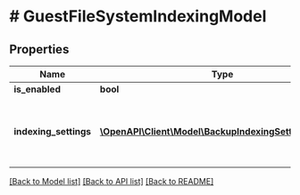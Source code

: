 # # GuestFileSystemIndexingModel

## Properties

Name | Type | Description | Notes
------------ | ------------- | ------------- | -------------
**is_enabled** | **bool** |  |
**indexing_settings** | [**\OpenAPI\Client\Model\BackupIndexingSettingsModel[]**](BackupIndexingSettingsModel.md) | Array of VMs with guest OS file indexing options. | [optional]

[[Back to Model list]](../../README.md#models) [[Back to API list]](../../README.md#endpoints) [[Back to README]](../../README.md)
